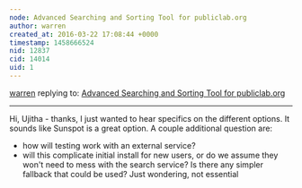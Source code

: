 ```yaml
---
node: Advanced Searching and Sorting Tool for publiclab.org
author: warren
created_at: 2016-03-22 17:08:44 +0000
timestamp: 1458666524
nid: 12837
cid: 14014
uid: 1
---
```




[warren](../profile/warren) replying to: [Advanced Searching and Sorting Tool for publiclab.org](../notes/Ujitha/03-12-2016/advanced-searching-and-sorting-tool-for-publiclab-org)

----
Hi, Ujitha - thanks, I just wanted to hear specifics on the different options. It sounds like Sunspot is a great option. A couple additional question are:

* how will testing work with an external service? 
* will this complicate initial install for new users, or do we assume they won't need to mess with the search service? Is there any simpler fallback that could be used? Just wondering, not essential